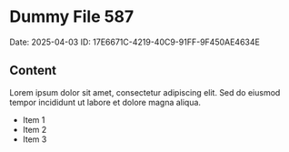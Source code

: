 # Dummy File 587

Date: 2025-04-03
ID: 17E6671C-4219-40C9-91FF-9F450AE4634E

## Content

Lorem ipsum dolor sit amet, consectetur adipiscing elit.
Sed do eiusmod tempor incididunt ut labore et dolore magna aliqua.

* Item 1
* Item 2
* Item 3
